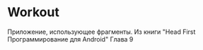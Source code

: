 # Workout

Приложение, использующее фрагменты.
Из книги "Head First Программирование для Android" Глава 9

